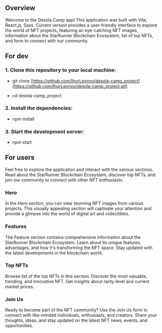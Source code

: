 ## Overview

Welcome to the Dexola Camp app!
This application was built with Vite, React.js, Sass.
Current version provides a user-friendly interface to explore the world of NFT projects, featuring an eye-catching NFT images, information about the StarRunner Blockchain Ecosystem, list of top NFTs, and form to connect with our community.

## For dev

### 1. Clone this repository to your local machine:

- git clone [https://github.com/IhorLeonov/dexola-camp_project](https://github.com/IhorLeonov/dexola-camp_project.git)

- cd dexola-camp_project

### 2. Install the dependencies:

- npm install

### 3. Start the development server:

- npm start

## For users

Feel free to explore the application and interact with the various sections.
Read about the StarRunner Blockchain Ecosystem, discover top NFTs, and join our community to connect with other NFT enthusiasts.

### Hero

In the Hero section, you can view stunning NFT images from various projects. This visually appealing section will captivate your attention and provide a glimpse into the world of digital art and collectibles.

### Features

The Feature section contains comprehensive information about the StarRunner Blockchain Ecosystem. Learn about its unique features, advantages, and how it's transforming the NFT space. Stay updated with the latest developments in the blockchain world.

### Top NFTs

Browse list of the top NFTs in this section. Discover the most valuable, trending, and innovative NFT. Get insights about rarity
level and current market prices.

### Join Us

Ready to become part of the NFT community? Use the Join Us form to connect with like-minded individuals, enthusiasts, and creators. Share your thoughts, ideas, and stay updated on the latest NFT news, events, and opportunities.


